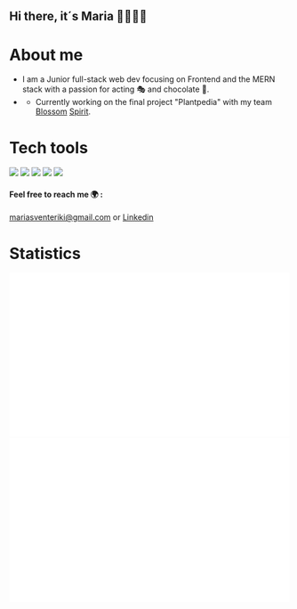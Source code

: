 ## Hi there, it´s Maria 👋👩🏼‍💻
# About me
* I am a Junior full-stack web dev focusing on Frontend and the MERN stack with a passion for acting 🎭 and chocolate 🍫. 
* * Currently working on the final project "Plantpedia" with my team 
[Blossom](https://github.com/aegli84/aegli84) [Spirit](https://github.com/NicklausDim).
# Tech tools 
<img with= "100" height= "100" src= "https://cdn.freebiesupply.com/logos/large/2x/react-1-logo-png-transparent.png"/>
<img with= "100" height= "100" src= "https://www.freepnglogos.com/uploads/javascript-png/javascript-vector-logo-yellow-png-transparent-javascript-vector-12.png"/>
<img with= "100" height= "100" src= "http://assets.stickpng.com/images/5847f5bdcef1014c0b5e489c.png"/>
<img with= "100" height= "100" src= "https://www.freepnglogos.com/uploads/javascript-png/javascript-vector-logo-yellow-png-transparent-javascript-vector-12.png"/>
<img with= "100" height= "100" src= "https://www.freepnglogos.com/uploads/javascript-png/javascript-vector-logo-yellow-png-transparent-javascript-vector-12.png"/>



#### Feel free to reach me 🌍 :
mariasventeriki@gmail.com or [Linkedin](https://www.linkedin.com/in/maria-sventeriki-4133a01b3/)
# Statistics
![](https://raw.githubusercontent.com/MariaSventeriki/statistics/b873ecf046ce8658a8fa68a346b8614b29d1759b/generated/languages.svg)
![](https://raw.githubusercontent.com/MariaSventeriki/statistics/b873ecf046ce8658a8fa68a346b8614b29d1759b/generated/overview.svg)




